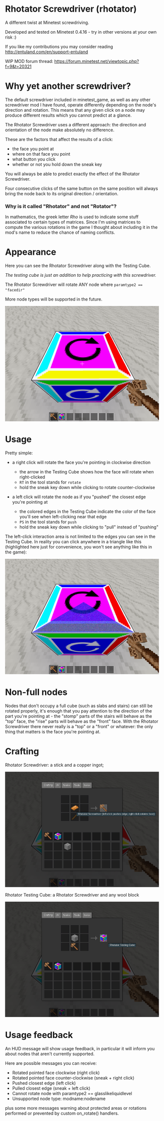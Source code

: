 # Rhotator Screwdriver (rhotator)

A different twist at Minetest screwdriving.

Developed and tested on Minetest 0.4.16 - try in other versions at your own risk :)

If you like my contributions you may consider reading http://entuland.com/en/support-entuland

WIP MOD forum thread: https://forum.minetest.net/viewtopic.php?f=9&t=20321

# Why yet another screwdriver?

The default screwdriver included in minetest_game, as well as any other screwdriver mod I have found, operate differently depending on the node's direction and rotation. This means that any given click on a node may produce different results which you cannot predict at a glance.

The Rhotator Screwdriver uses a different approach: the direction and orientation of the node make absolutely no difference.

These are the factors that affect the results of a click:

- the face you point at
- where on that face you point
- what button you click
- whether or not you hold down the sneak key

You will always be able to predict exactly the effect of the Rhotator Screwdriver.

Four consecutive clicks of the same button on the same position will always bring the node back to its original direction / orientation.

### Why is it called "Rhotator" and not "Rotator"?

In mathematics, the greek letter *Rho* is used to indicate some stuff associated to certain types of matrices. Since I'm using matrices to compute the various rotations in the game I thought about including it in the mod's name to reduce the chance of naming conflicts.

# Appearance

Here you can see the Rhotator Screwdriver along with the Testing Cube.

*The testing cube is just an addition to help practicing with this screwdriver.*

The Rhotator Screwdriver will rotate ANY node where `paramtype2 == "facedir"`

More node types will be supported in the future.

![Preview](/screenshots/preview.png)

# Usage

Pretty simple:

- a right click will rotate the face you're pointing in clockwise direction
  - the arrow in the Testing Cube shows how the face will rotate when right-clicked
  - `RT` in the tool stands for `rotate`
  - hold the sneak key down while clicking to rotate counter-clockwise

- a left click will rotate the node as if you "pushed" the closest edge you're pointing at
  - the colored edges in the Testing Cube indicate the color of the face you'll see when left-clicking near that edge
  - `PS` in the tool stands for `push`
  - hold the sneak key down while clicking to "pull" instead of "pushing"

The left-click interaction area is not limited to the edges you can see in the Testing Cube. In reality you can click anywhere in a triangle like this (highlighted here just for convenience, you won't see anything like this in the game):

![Interaction triangle](/screenshots/interaction-triangle.png)

# Non-full nodes

Nodes that don't occupy a full cube (such as slabs and stairs) can still be rotated properly, it's enough that you pay attention to the direction of the part you're pointing at - the "stomp" parts of the stairs will behave as the "top" face, the "rise" parts will behave as the "front" face. With the Rhotator Screwdriver there never really is a "top" or a "front" or whatever: the only thing that matters is the face you're pointing at.

# Crafting

Rhotator Screwdriver: a stick and a copper ingot;

![Screwdriver crafting](/screenshots/screwdriver-crafting.png)

Rhotator Testing Cube: a Rhotator Screwdriver and any wool block

![Testing cube crafting](/screenshots/testcube-crafting.png)

# Usage feedback

An HUD message will show usage feedback, in particular it will inform you about nodes that aren't currently supported.

Here are possible messages you can receive:

- Rotated pointed face clockwise (right click)
- Rotated pointed face counter-clockwise (sneak + right click)
- Pushed closest edge (left click)
- Pulled closest edge (sneak + left click)
- Cannot rotate node with paramtype2 == glasslikeliquidlevel
- Unsupported node type: modname:nodename

plus some more messages warning about protected areas or rotations performed or prevented by custom on_rotate() handlers.
